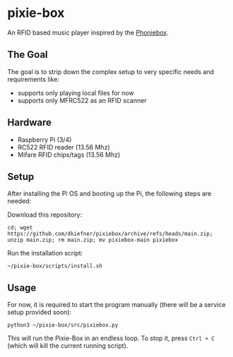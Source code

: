 # pixie-box
An RFID based music player inspired by the [Phoniebox](https://github.com/MiczFlor/RPi-Jukebox-RFID).

## The Goal
The goal is to strip down the complex setup to very specific needs and requirements like:
- supports only playing local files for now
- supports only MFRC522 as an RFID scanner

## Hardware
- Raspberry Pi (3/4)
- RC522 RFID reader (13.56 Mhz)
- Mifare RFID chips/tags (13.56 Mhz)

## Setup
After installing the Pi OS and booting up the Pi, the following steps are needed:

Download this repository:
```commandline
cd; wget https://github.com/dkiefner/pixiebox/archive/refs/heads/main.zip; unzip main.zip; rm main.zip; mv pixiebox-main pixiebox
```

Run the installation script:
```commandline
~/pixie-box/scripts/install.sh
```

## Usage
For now, it is required to start the program manually (there will be a service setup provided soon):
```commandline
python3 ~/pixie-box/src/pixiebox.py
```

This will run the Pixie-Box in an endless loop. To stop it, press `Ctrl + C` (which will kill the current running script).

